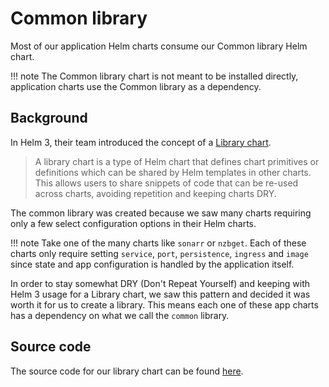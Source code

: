 # Common library

Most of our application Helm charts consume our Common library Helm chart.

!!! note
    The Common library chart is not meant to be installed directly, application charts use the Common library as a dependency.

## Background

In Helm 3, their team introduced the concept of a [Library chart](https://helm.sh/docs/topics/library_charts/).

> A library chart is a type of Helm chart that defines chart primitives or definitions which can be shared by Helm templates in other charts. This allows users to share snippets of code that can be re-used across charts, avoiding repetition and keeping charts DRY.

The common library was created because we saw many charts requiring only a few select configuration options in their Helm charts.

!!! note
    Take one of the many charts like `sonarr` or `nzbget`. Each of these charts only require setting `service`, `port`, `persistence`, `ingress` and `image` since state and app configuration is handled by the application itself. 

In order to stay somewhat DRY (Don't Repeat Yourself) and keeping with Helm 3 usage for a Library chart, we saw this pattern and decided it was worth it for us to create a library. This means each one of these app charts has a dependency on what we call the `common` library.

## Source code

The source code for our library chart can be found [here](https://github.com/k8s-at-home/library-charts).
